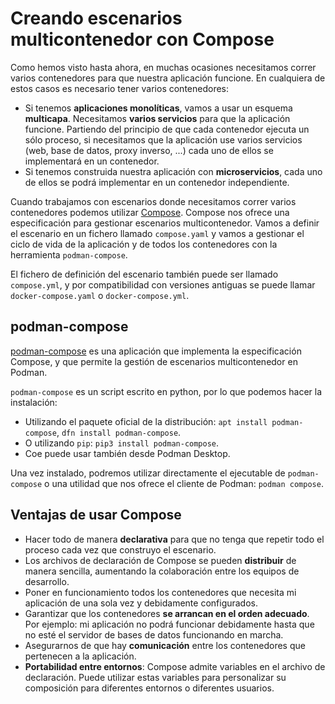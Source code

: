 # Creando escenarios multicontenedor con Compose

Como hemos visto hasta ahora, en muchas ocasiones necesitamos correr varios contenedores para que nuestra aplicación funcione. En cualquiera de estos casos es necesario tener varios contenedores:

* Si tenemos **aplicaciones monolíticas**, vamos a usar un esquema **multicapa**. Necesitamos **varios servicios** para que la aplicación funcione. Partiendo del principio de que cada contenedor ejecuta un sólo proceso, si necesitamos que la aplicación use varios servicios (web, base de datos, proxy inverso, ...) cada uno de ellos se implementará en un contenedor.
* Si tenemos construida nuestra aplicación con **microservicios**, cada uno de ellos se podrá implementar en un contenedor independiente.

Cuando trabajamos con escenarios donde necesitamos correr varios contenedores podemos utilizar [Compose](https://compose-spec.io/). Compose nos ofrece una especificación para gestionar escenarios multicontenedor. Vamos a definir el escenario en un fichero llamado `compose.yaml` y vamos a gestionar el ciclo de vida de la aplicación y de todos los contenedores con la herramienta `podman-compose`.

El fichero de definición del escenario también puede ser llamado `compose.yml`, y por compatibilidad con versiones antiguas se puede llamar `docker-compose.yaml` o `docker-compose.yml`.

## podman-compose

[podman-compose](https://github.com/containers/podman-compose) es una aplicación que implementa la especificación Compose, y que permite la gestión de escenarios multicontenedor en Podman.

`podman-compose` es un script escrito en python, por lo que podemos hacer la instalación:

* Utilizando el paquete oficial de la distribución: `apt install podman-compose`, `dfn install podman-compose`.
* O utilizando `pip`: `pip3 install podman-compose`.
* Coe puede usar también desde Podman Desktop.

Una vez instalado, podremos utilizar directamente el ejecutable de `podman-compose` o una utilidad que nos ofrece el cliente de Podman: `podman compose`.


## Ventajas de usar Compose

* Hacer todo de manera **declarativa** para que no tenga que repetir todo el proceso cada vez que construyo el escenario.
* Los archivos de declaración de Compose se pueden **distribuir** de manera sencilla, aumentando la colaboración entre los equipos de desarrollo.
* Poner en funcionamiento todos los contenedores que necesita mi aplicación de una sola vez y debidamente configurados.
* Garantizar que los contenedores **se arrancan en el orden adecuado**. Por ejemplo: mi aplicación no podrá funcionar debidamente hasta que no esté el servidor de bases de datos funcionando en marcha.
* Asegurarnos de que hay **comunicación** entre los contenedores que pertenecen a la aplicación.
* **Portabilidad entre entornos**: Compose admite variables en el archivo de declaración. Puede utilizar estas variables para personalizar su composición para diferentes entornos o diferentes usuarios.
